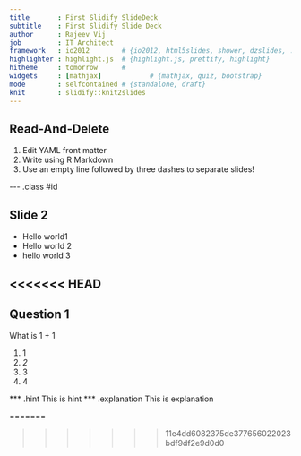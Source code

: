 ```yaml
---
title       : First Slidify SlideDeck
subtitle    : First Slidify Slide Deck 
author      : Rajeev Vij
job         : IT Architect
framework   : io2012        # {io2012, html5slides, shower, dzslides, ...}
highlighter : highlight.js  # {highlight.js, prettify, highlight}
hitheme     : tomorrow      # 
widgets     : [mathjax]            # {mathjax, quiz, bootstrap}
mode        : selfcontained # {standalone, draft}
knit        : slidify::knit2slides
---
```


## Read-And-Delete

1. Edit YAML front matter
2. Write using R Markdown
3. Use an empty line followed by three dashes to separate slides!

--- .class #id 

## Slide 2

- Hello world1
- Hello world 2
- hello world 3

<<<<<<< HEAD
--- 
## Question 1

What is 1 + 1

1. 1
2. _2_
3. 3
4. 4

*** .hint This is hint
*** .explanation This is explanation



=======
>>>>>>> 11e4dd6082375de377656022023bdf9df2e9d0d0


